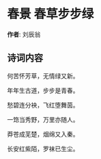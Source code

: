 # 春景 春草步步绿

**作者**: 刘辰翁

## 诗词内容

何苦怀芳草，无情绿又新。

年年生古道，步步是青春。

愁碧连分袂，飞红堕舞茵。

一筇当秀野，万里亦随人。

莽苍成芜楚，烟绵又入秦。

长安红紫陌，罗袜已生尘。


